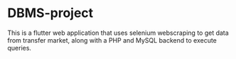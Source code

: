 # DBMS-project
This is a flutter web application that uses selenium webscraping to get data from transfer market, along with a PHP and MySQL backend to execute queries.
